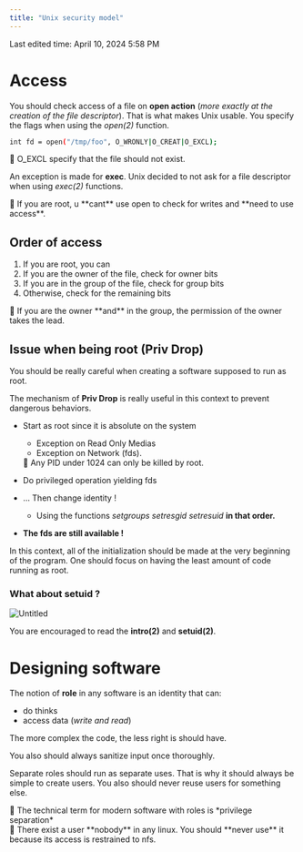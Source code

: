 ```yaml
---
title: "Unix security model"
---
```

Last edited time: April 10, 2024 5:58 PM

# Access

You should check access of a file on **open action** (*more exactly at the creation of the file descriptor*). That is what makes Unix usable. You specify the flags when using the *open(2)* function.

```bash
int fd = open("/tmp/foo", O_WRONLY|O_CREAT|O_EXCL);
```

<aside>
🧠 O_EXCL specify that the file should not exist.

</aside>

An exception is made for **exec**. Unix decided to not ask for a file descriptor when using *exec(2)* functions.

<aside>
🧠 If you are root, u **cant** use open to check for writes and **need to use access**.

</aside>

## Order of access

1. If you are root, you can
2. If you are the owner of the file, check for owner bits
3. If you are in the group of the file, check for group bits
4. Otherwise, check for the remaining bits

<aside>
🧠 If you are the owner **and** in the group, the permission of the owner takes the lead.

</aside>

## Issue when being root (Priv Drop)

You should be really careful when creating a software supposed to run as root.

The mechanism of **Priv Drop** is really useful in this context to prevent dangerous behaviors.

- Start as root since it is absolute on the system
    - Exception on Read Only Medias
    - Exception on Network (fds).
    
    <aside>
    🧠 Any PID under 1024 can only be killed by root.
    
    </aside>
    
- Do privileged operation yielding fds
- … Then change identity !
    - Using the functions *setgroups setresgid setresuid* **in that order.**
- **The fds are still available !**

In this context, all of the initialization should be made at the very beginning of the program. One should focus on having the least amount of code running as root.

### What about setuid ?

![Untitled](Unix%20security%20model/Untitled.png)

You are encouraged to read the **intro(2)** and **setuid(2)**.

# Designing software

The notion of **role** in any software is an identity that can:

- do thinks
- access data (*write and read*)

The more complex the code, the less right is should have.

You also should always sanitize input once thoroughly.

Separate roles should run as separate uses. That is why it should always be simple to create users. You also should never reuse users for something else.

<aside>
🧠 The technical term for modern software with roles is *privilege separation*

</aside>

<aside>
🧠 There exist a user **nobody** in any linux. You should **never use** it because its access is restrained to nfs.

</aside>
